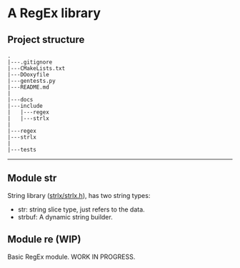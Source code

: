 A RegEx library
===

Project structure
---

    .
    |---.gitignore
    |---CMakeLists.txt
    |---DOoxyfile
    |---gentests.py
    |---README.md
    |
    |---docs
    |---include
    |   |---regex
    |   |---strlx
    |
    |---regex
    |---strlx
    |
    |---tests

---

Module str
--

String library ([strlx/strlx.h](include/strlx/strlx.h)), has two string types:
- str: string slice type, just refers to the data.
- strbuf: A dynamic string builder.

Module re (**WIP**)
---
Basic RegEx module. WORK IN PROGRESS.

